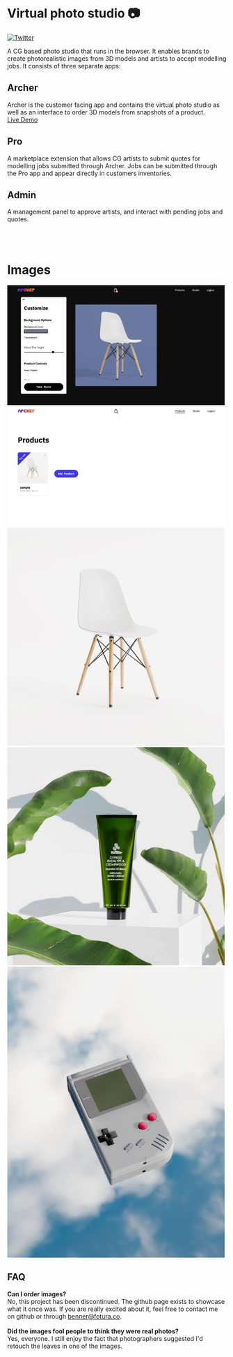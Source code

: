 # Virtual photo studio :camera:

[![Twitter](https://img.shields.io/twitter/url?url=https%3A%2F%2Fgithub.com%2Fmaxibenner%2Fmerch)](https://twitter.com/intent/tweet?text=Wow:&url=https%3A%2F%2Fgithub.com%2Fmaxibenner%2Farcher)

A CG based photo studio that runs in the browser. It enables brands to create photorealistic images from 3D models and artists to accept modelling jobs. It consists of three separate apps:

## Archer
Archer is the customer facing app and contains the virtual photo studio as well as an interface to order 3D models from snapshots of a product. 
<br/>
[Live Demo](https://archer.fotura.co)

## Pro
A marketplace extension that allows CG artists to submit quotes for modelling jobs submitted through Archer. Jobs can be submitted through the Pro app and appear directly in customers inventories.

## Admin
A management panel to approve artists, and interact with pending jobs and quotes.
<br />
<br />
<br />
<br />
# Images
<img src="./tool.jpg" width="500px">
<img src="./dashboard.jpg" width="500px">
<img src="./archer/images/scenes/ecom.jpg" width="500px">
<img src="./archer/images/scenes/ecom-leaves.jpg" width="500px">
<img src="./archer/images/scenes/ecom-cloud_walker.png" width="500px">

## FAQ

**Can I order images?**
<br />
No, this project has been discontinued. The github page exists to showcase what it once was. If you are really excited about it, feel free to contact me on github or through benner@fotura.co.
<br />
<br />
**Did the images fool people to think they were real photos?**
<br />
Yes, everyone. I still enjoy the fact that photographers suggested I'd retouch the leaves in one of the images.
